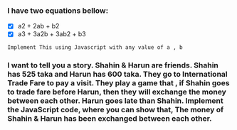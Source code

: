 ### I have two equations bellow:

- [x] a2 + 2ab + b2
- [x] a3 + 3a2b + 3ab2 + b3

`Implement This using Javascript with any value of a , b`

### I want to tell you a story. Shahin & Harun are friends. Shahin has 525 taka and Harun has 600 taka. They go to International Trade Fare to pay a visit. They play a game that , if Shahin goes to trade fare before Harun, then they will exchange the money between each other. Harun goes late than Shahin. Implement the JavaScript code, where you can show that, The money of Shahin & Harun has been exchanged between each other.
